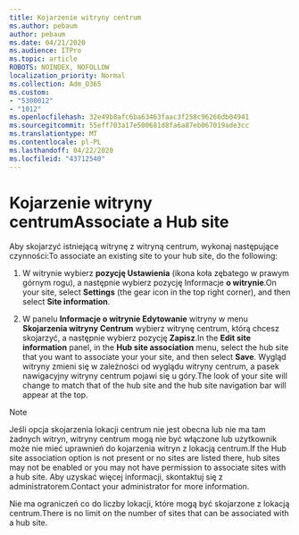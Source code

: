 ```yaml
---
title: Kojarzenie witryny centrum
ms.author: pebaum
author: pebaum
ms.date: 04/21/2020
ms.audience: ITPro
ms.topic: article
ROBOTS: NOINDEX, NOFOLLOW
localization_priority: Normal
ms.collection: Adm_O365
ms.custom:
- "5300012"
- "1012"
ms.openlocfilehash: 32e49b8afc6ba63463faac3f258c96266db04941
ms.sourcegitcommit: 55eff703a17e500681d8fa6a87eb067019ade3cc
ms.translationtype: MT
ms.contentlocale: pl-PL
ms.lasthandoff: 04/22/2020
ms.locfileid: "43712540"
---
```

# <a name="associate-a-hub-site"></a><span data-ttu-id="6e01c-102">Kojarzenie witryny centrum</span><span class="sxs-lookup"><span data-stu-id="6e01c-102">Associate a Hub site</span></span>

<span data-ttu-id="6e01c-103">Aby skojarzyć istniejącą witrynę z witryną centrum, wykonaj następujące czynności:</span><span class="sxs-lookup"><span data-stu-id="6e01c-103">To associate an existing site to your hub site, do the following:</span></span>
  
1. <span data-ttu-id="6e01c-104">W witrynie wybierz **pozycję Ustawienia** (ikona koła zębatego w prawym górnym rogu), a następnie wybierz pozycję Informacje **o witrynie**.</span><span class="sxs-lookup"><span data-stu-id="6e01c-104">On your site, select **Settings** (the gear icon in the top right corner), and then select **Site information**.</span></span>

2. <span data-ttu-id="6e01c-105">W panelu **Informacje o witrynie Edytowanie** witryny w menu **Skojarzenia witryny Centrum** wybierz witrynę centrum, którą chcesz skojarzyć, a następnie wybierz pozycję **Zapisz**.</span><span class="sxs-lookup"><span data-stu-id="6e01c-105">In the **Edit site information** panel, in the **Hub site association** menu, select the hub site that you want to associate your your site, and then select **Save**.</span></span> <span data-ttu-id="6e01c-106">Wygląd witryny zmieni się w zależności od wyglądu witryny centrum, a pasek nawigacyjny witryny centrum pojawi się u góry.</span><span class="sxs-lookup"><span data-stu-id="6e01c-106">The look of your site will change to match that of the hub site and the hub site navigation bar will appear at the top.</span></span>

 > [!Note]
><span data-ttu-id="6e01c-107">Jeśli opcja skojarzenia lokacji centrum nie jest obecna lub nie ma tam żadnych witryn, witryny centrum mogą nie być włączone lub użytkownik może nie mieć uprawnień do kojarzenia witryn z lokacją centrum.</span><span class="sxs-lookup"><span data-stu-id="6e01c-107">If the Hub site association option is not present or no sites are listed there, hub sites may not be enabled or you may not have permission to associate sites with a hub site.</span></span> <span data-ttu-id="6e01c-108">Aby uzyskać więcej informacji, skontaktuj się z administratorem.</span><span class="sxs-lookup"><span data-stu-id="6e01c-108">Contact your administrator for more information.</span></span>
>
><span data-ttu-id="6e01c-109">Nie ma ograniczeń co do liczby lokacji, które mogą być skojarzone z lokacją centrum.</span><span class="sxs-lookup"><span data-stu-id="6e01c-109">There is no limit on the number of sites that can be associated with a hub site.</span></span>
  
